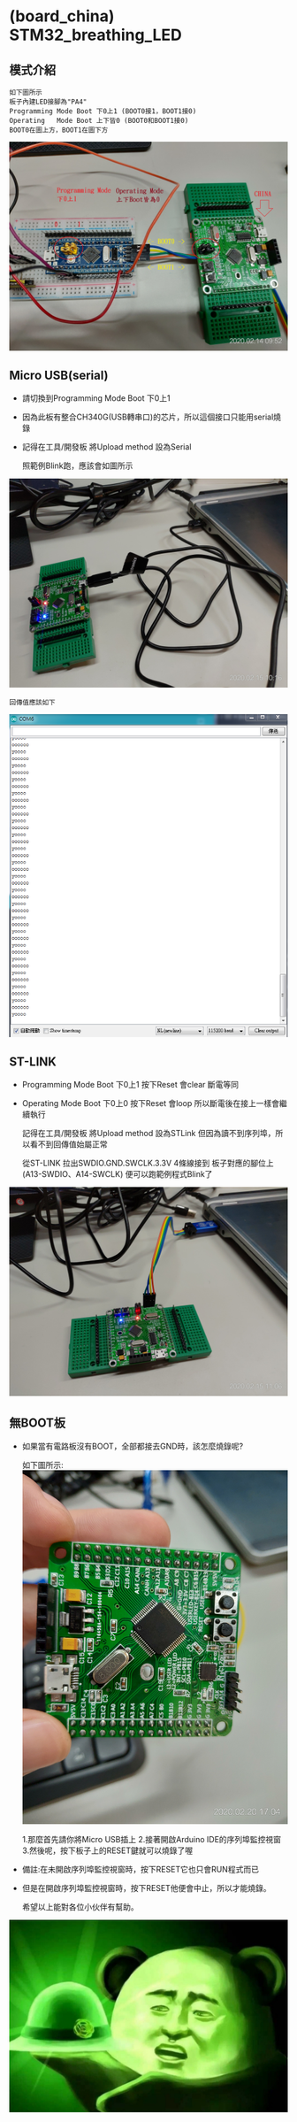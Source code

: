  (board_china) STM32_breathing_LED
===================================
## 模式介紹

    如下圖所示
    板子內建LED接腳為"PA4"
    Programming Mode Boot 下0上1 (BOOT0接1，BOOT1接0)
    Operating   Mode Boot 上下皆0 (BOOT0和BOOT1接0)
    BOOT0在圖上方，BOOT1在圖下方
    
![image](https://github.com/Uniboy-ROS/STM32_breathing_LED/blob/master/(china)%20STM32_test/image/Jumper_contrast.jpg)

## Micro USB(serial)

* 請切換到Programming Mode Boot 下0上1
* 因為此板有整合CH340G(USB轉串口)的芯片，所以這個接口只能用serial燒錄
* 記得在工具/開發板 將Upload method 設為Serial
    
    照範例Blink跑，應該會如圖所示
    
![image](https://github.com/Uniboy-ROS/STM32_breathing_LED/blob/master/(china)%20STM32_test/image/Micro_USB.jpg)
    
    回傳值應該如下

![image](https://github.com/Uniboy-ROS/STM32_breathing_LED/blob/master/(china)%20STM32_test/image/serial_output.PNG)

## ST-LINK

* Programming Mode Boot 下0上1 按下Reset 會clear 斷電等同
* Operating Mode Boot 下0上0 按下Reset 會loop 所以斷電後在接上一樣會繼續執行

    記得在工具/開發板 將Upload method 設為STLink
    但因為讀不到序列埠，所以看不到回傳值始屬正常

    從ST-LINK 拉出SWDIO.GND.SWCLK.3.3V 4條線接到 板子對應的腳位上(A13-SWDIO、A14-SWCLK)
    便可以跑範例程式Blink了

![image](https://github.com/Uniboy-ROS/STM32_breathing_LED/blob/master/(china)%20STM32_test/image/ST-LINK1.jpg)

## 無BOOT板

* 如果當有電路板沒有BOOT，全部都接去GND時，該怎麼燒錄呢?
    
    如下圖所示:
![image](https://github.com/Uniboy-ROS/STM32_breathing_LED/blob/master/(china)%20STM32_test/image/NO_BOOT.jpg)

    1.那麼首先請你將Micro USB插上
    2.接著開啟Arduino IDE的序列埠監控視窗
    3.然後呢，按下板子上的RESET鍵就可以燒錄了喔

* 備註:在未開啟序列埠監控視窗時，按下RESET它也只會RUN程式而已
* 但是在開啟序列埠監控視窗時，按下RESET他便會中止，所以才能燒錄。
    
    希望以上能對各位小伙伴有幫助。
    
![image](https://github.com/Uniboy-ROS/STM32_breathing_LED/blob/master/(china)%20STM32_test/image/greenflash.jpg)
